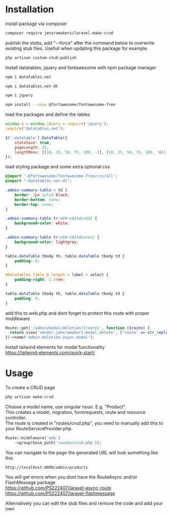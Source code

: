 # Installation
install package via composer
```bash
composer require jensramakers/laravel-make-crud
```
publish the stubs, add "--force" after the command below to overwrite existing stub files. Usefull when updating this package for example.
```bash
php artisan custom-stub:publish
```
Install datatables, jquery and fontawesome with npm package manager
```bash
npm i datatables.net
```
```bash
npm i datatables.net-dt
```
```bash
npm i jquery
```
```bash
npm install --save @fortawesome/fontawesome-free
```
load the packages and define the tables
```js
window.$ = window.jQuery = require('jquery');
require('datatables.net');

$('.datatable').DataTable({
    stateSave: true,
    pageLength: 25,
    lengthMenu: [[10, 25, 50, 75, 100, -1], [10, 25, 50, 75, 100, 'All']],
});
```
load styling package and some extra optional css
```scss
@import '~@fortawesome/fontawesome-free/css/all';
@import "~datatables.net-dt";

.admin-summary-table > td {
    border: 1px solid black;
    border-bottom: none;
    border-top: none;
}

.admin-summary-table tr:nth-child(odd) {
    background-color: white;
}

.admin-summary-table tr:nth-child(even) {
    background-color: lightgrey;
}

table.dataTable tbody th, table.dataTable tbody td {
    padding: 0;
}

#DataTables_Table_0_length > label > select {
    padding-right: 2.5rem;
}

table.dataTable tbody th, table.dataTable tbody td {
    padding: 0;
}
```
add this to web.php and dont forget to protect this route with proper middleware
```php
Route::get('/admin/modal/deletion/{route}', function ($route) { 
  return view('vendor.jensramakers.modal_delete', ['route' => str_replace('\\', '/', $route)])->render();
})->name('admin.deletion.async.modal');
```
Install tailwind elements for modal functionality  
https://tailwind-elements.com/quick-start/  
# Usage
To create a CRUD page
```bash
php artisan make:crud
```
Choose a model name, use singular noun. E.g. "Product".  
This creates a model, migration, formrequests, route and resource controller.  
The route is created in "routes/crud.php", you need to manually add this to your RouteServiceProvider.php.
```php
Route::middleware('web')
    ->group(base_path('routes/crud.php'));
```
You can navigate to the page the generated URL will look something like this
```url
http://localhost:8000/admin/products
```
You will get errors when you dont have the RouteAsync and/or FlashMessage package  
https://github.com/PS222407/laravel-async-route  
https://github.com/PS222407/laravel-flashmessage  

Alternatively you can edit the stub files and remove the code and add your own
